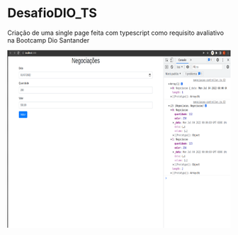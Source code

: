 # DesafioDIO_TS
Criação de uma single page feita com typescript como requisito avaliativo na Bootcamp Dio Santander
<div align="center">
<img src="https://github.com/DeniseMelo/DesafioDIO_TS/blob/main/imagens/Captura%20de%20tela%20de%202022-07-06%2013-52-28.png" width="800px" height= "400px" />
</div>
